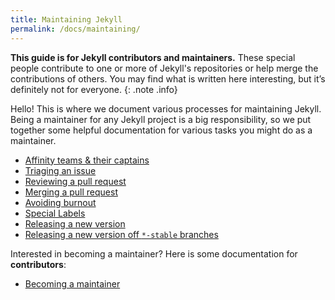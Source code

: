 ```yaml
---
title: Maintaining Jekyll
permalink: /docs/maintaining/
---
```


**This guide is for Jekyll contributors and maintainers.** These special people contribute to one or more of Jekyll's repositories or help merge the contributions of others. You may find what is written here interesting, but it’s definitely not for everyone.
{: .note .info}

Hello! This is where we document various processes for maintaining Jekyll. Being a maintainer for any Jekyll project is a big responsibility, so we put together some helpful documentation for various tasks you might do as a maintainer.

- [Affinity teams & their captains](affinity-team-captain/)
- [Triaging an issue](triaging-an-issue/)
- [Reviewing a pull request](reviewing-a-pull-request/)
- [Merging a pull request](merging-a-pull-request/)
- [Avoiding burnout](avoiding-burnout/)
- [Special Labels](special-labels/)
- [Releasing a new version](releasing-a-new-version/)
- [Releasing a new version off `*-stable` branches](releasing-off-stable-branches/)

Interested in becoming a maintainer? Here is some documentation for **contributors**:

- [Becoming a maintainer](becoming-a-maintainer/)
